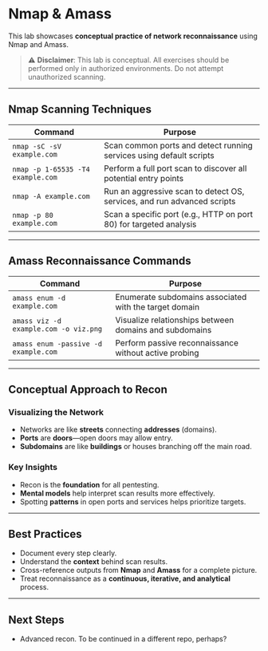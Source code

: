 # Nmap & Amass

This lab showcases **conceptual practice of network reconnaissance** using Nmap and Amass.

> ⚠️ **Disclaimer**: This lab is conceptual. All exercises should be performed only in authorized environments. Do not attempt unauthorized scanning.

---

## Nmap Scanning Techniques

| Command | Purpose |
|--------|---------|
| `nmap -sC -sV example.com` | Scan common ports and detect running services using default scripts |
| `nmap -p 1-65535 -T4 example.com` | Perform a full port scan to discover all potential entry points |
| `nmap -A example.com` | Run an aggressive scan to detect OS, services, and run advanced scripts |
| `nmap -p 80 example.com` | Scan a specific port (e.g., HTTP on port 80) for targeted analysis |

---

## Amass Reconnaissance Commands

| Command | Purpose |
|--------|---------|
| `amass enum -d example.com` | Enumerate subdomains associated with the target domain |
| `amass viz -d example.com -o viz.png` | Visualize relationships between domains and subdomains |
| `amass enum -passive -d example.com` | Perform passive reconnaissance without active probing |

---

## Conceptual Approach to Recon

### Visualizing the Network

- Networks are like **streets** connecting **addresses** (domains).
- **Ports** are **doors**—open doors may allow entry.
- **Subdomains** are like **buildings** or houses branching off the main road.

### Key Insights

- Recon is the **foundation** for all pentesting.
- **Mental models** help interpret scan results more effectively.
- Spotting **patterns** in open ports and services helps prioritize targets.

---

## Best Practices

- Document every step clearly.
- Understand the **context** behind scan results.
- Cross-reference outputs from **Nmap** and **Amass** for a complete picture.
- Treat reconnaissance as a **continuous, iterative, and analytical** process.

---

## Next Steps

- Advanced recon. To be continued in a different repo, perhaps?
